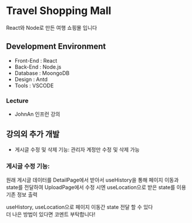 # Travel Shopping Mall

React와 Node로 만든 여행 쇼핑몰 입니다

## Development Environment
* Front-End : React
* Back-End : Node.js
* Database : MoongoDB
* Design : Antd
* Tools : VSCODE

### Lecture
* JohnAn 인프런 강의

## 강의외 추가 개발

* 게시글 수정 및 삭제 기능:  관리자 계정만 수정 및 삭제 가능

### 게시글 수정 기능:
원래 게시글 데이터를 DetailPage에서 받아서 useHistory을 통해 페이지 이동과 state를 전달하여 UploadPage에서 수정 시엔 useLocation으로 받은 state를 이용 기존 정보 출력 <br />

useHistory, useLocation으로 페이지 이동간 state 전달 할 수 있다 <br/>
더 나은 방법이 있다면 코멘트 부탁합니다!
